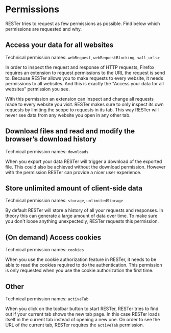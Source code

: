 # Permissions

RESTer tries to request as few permissions as possible. Find below which permissions
are requested and why.


## Access your data for all websites

Technical permission names: `webRequest`, `webRequestBlocking`, `<all_urls>`

In order to inspect the request and response of HTTP requests, Firefox requires an extension to request permissions to the URL the request is send to. Because RESTer allows you to make requests to every website, it needs permissions to all websites. And this is exactly the "Access your data for all websites" permission you see.

With this permission an extension can inspect and change all requests made to every website you visit. RESTer makes sure to only inspect its own requests by limiting the scope to requests in its tab. This way RESTer will never see data from any website you open in any other tab.


## Download files and read and modify the browser’s download history

Technical permission names: `downloads`

When you export your data RESTer will trigger a download of the exported file. This could also be achieved without the download permission. However with the permission RESTer can provide a nicer user experience.


## Store unlimited amount of client-side data

Technical permission names: `storage`, `unlimitedStorage`

By default RESTer will store a history of all your requests and responses. In theory this can generate a large amount of data over time. To make sure you don't loose anything unexpectedly, RESTer requests this permission.


## (On demand) Access cookies

Technical permission names: `cookies`

When you use the cookie authorization feature in RESTer, it needs to be able to read the cookies required to do the authentication. This permission is only requested when you use the cookie authorization the first time.


## Other

Technical permission names: `activeTab`

When you click on the toolbar button to start RESTer, RESTer tries to find out if your current tab shows the new tab page. In this case RESTer loads itself in the current tab instead of opening a new one. On order to see the URL of the current tab, RESTer requires the `activeTab` permission.
